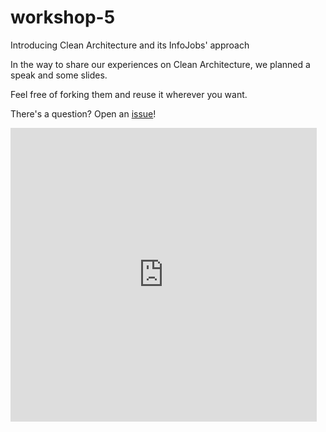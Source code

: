 # workshop-5
Introducing Clean Architecture and its InfoJobs' approach

In the way to share our experiences on Clean Architecture, we planned a speak and some slides.

Feel free of forking them and reuse it wherever you want.

There's a question? Open an [issue](https://github.com/schibsted-android-training/workshop-5/issues/new)!

<iframe src="http://es.slideshare.net/rocboronat/slideshelf" width="490px" height="470px" frameborder="0" marginwidth="0" marginheight="0" scrolling="no" style="border:none;" allowfullscreen webkitallowfullscreen mozallowfullscreen></iframe>
